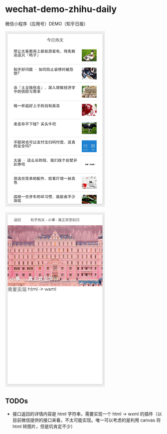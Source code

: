 # wechat-demo-zhihu-daily
微信小程序（应用号）DEMO（知乎日报）

![image](https://raw.githubusercontent.com/iamyy/wechat-demo-zhihu-daily/master/others/images/screen_shoot2.png)

![image](https://raw.githubusercontent.com/iamyy/wechat-demo-zhihu-daily/master/others/images/screen_shoot3.png)

## TODOs
* 接口返回的详情内容是 html 字符串，需要实现一个 html -> wxml 的插件（以目前微信提供的接口来看，不太可能实现。唯一可以考虑的是利用 canvas 将 html 转图片，但是坑肯定不少）
